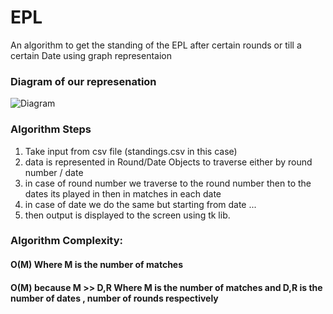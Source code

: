 # EPL
 An algorithm to get the standing of the EPL after certain rounds  or till a certain Date
using graph representaion 




### Diagram of our represenation

![Diagram](https://i.imgur.com/2FxYQrw.jpg)

### Algorithm Steps
1. Take input from csv file (standings.csv in this case)
2. data is represented in Round/Date Objects to traverse either by round number / date
3. in case of round number we traverse to the round number then to the dates its played in then in matches in each date
4. in case of date we do the same but starting from date ...
5. then output is displayed to the screen using tk lib.


### Algorithm Complexity: 
 #### O(M) Where M is the number of matches
 #### O(M) because M >> D,R Where M is the number of matches and D,R is the number of dates , number of rounds respectively
